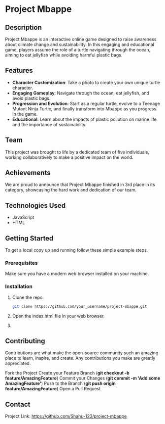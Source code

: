 # Project Mbappe

## Description
Project Mbappe is an interactive online game designed to raise awareness about climate change and sustainability. In this engaging and educational game, players assume the role of a turtle navigating through the ocean, aiming to eat jellyfish while avoiding harmful plastic bags.

## Features
- **Character Customization**: Take a photo to create your own unique turtle character.
- **Engaging Gameplay**: Navigate through the ocean, eat jellyfish, and avoid plastic bags.
- **Progression and Evolution**: Start as a regular turtle, evolve to a Teenage Mutant Ninja Turtle, and finally transform into Mbappe as you progress in the game.
- **Educational**: Learn about the impacts of plastic pollution on marine life and the importance of sustainability.

## Team
This project was brought to life by a dedicated team of five individuals, working collaboratively to make a positive impact on the world.

## Achievements
We are proud to announce that Project Mbappe finished in 3rd place in its category, showcasing the hard work and dedication of our team.

## Technologies Used
- JavaScript
- HTML

## Getting Started
To get a local copy up and running follow these simple example steps.

### Prerequisites
Make sure you have a modern web browser installed on your machine.

### Installation
1. Clone the repo:
   ```bash
   git clone https://github.com/your_username/project-mbappe.git
   ```

2. Open the index.html file in your web browser.
3. 
## Contributing

Contributions are what make the open-source community such an amazing place to learn, inspire, and create. Any contributions you make are greatly appreciated.

Fork the Project
Create your Feature Branch (**git checkout -b feature/AmazingFeature**)
Commit your Changes (**git commit -m 'Add some AmazingFeature'**)
Push to the Branch (**git push origin feature/AmazingFeature**)
Open a Pull Request

## Contact

Project Link: https://github.com/Shahu-123/project-mbappe

